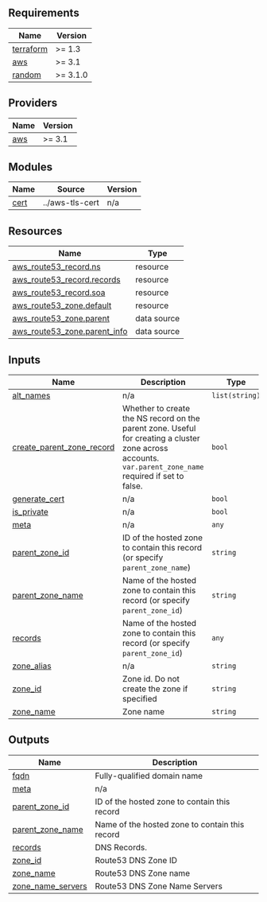 <!-- BEGIN_TF_DOCS -->

## Requirements

| Name                                                                      | Version  |
|---------------------------------------------------------------------------|----------|
| <a name="requirement_terraform"></a> [terraform](#requirement\_terraform) | >= 1.3   |
| <a name="requirement_aws"></a> [aws](#requirement\_aws)                   | >= 3.1   |
| <a name="requirement_random"></a> [random](#requirement\_random)          | >= 3.1.0 |

## Providers

| Name                                              | Version |
|---------------------------------------------------|---------|
| <a name="provider_aws"></a> [aws](#provider\_aws) | >= 3.1  |

## Modules

| Name                                             | Source          | Version |
|--------------------------------------------------|-----------------|---------|
| <a name="module_cert"></a> [cert](#module\_cert) | ../aws-tls-cert | n/a     |

## Resources

| Name                                                                                                                        | Type        |
|-----------------------------------------------------------------------------------------------------------------------------|-------------|
| [aws_route53_record.ns](https://registry.terraform.io/providers/hashicorp/aws/latest/docs/resources/route53_record)         | resource    |
| [aws_route53_record.records](https://registry.terraform.io/providers/hashicorp/aws/latest/docs/resources/route53_record)    | resource    |
| [aws_route53_record.soa](https://registry.terraform.io/providers/hashicorp/aws/latest/docs/resources/route53_record)        | resource    |
| [aws_route53_zone.default](https://registry.terraform.io/providers/hashicorp/aws/latest/docs/resources/route53_zone)        | resource    |
| [aws_route53_zone.parent](https://registry.terraform.io/providers/hashicorp/aws/latest/docs/data-sources/route53_zone)      | data source |
| [aws_route53_zone.parent_info](https://registry.terraform.io/providers/hashicorp/aws/latest/docs/data-sources/route53_zone) | data source |

## Inputs

| Name                                                                                                                | Description                                                                                                                                              | Type           | Default                                  | Required |
|---------------------------------------------------------------------------------------------------------------------|----------------------------------------------------------------------------------------------------------------------------------------------------------|----------------|------------------------------------------|:--------:|
| <a name="input_alt_names"></a> [alt\_names](#input\_alt\_names)                                                     | n/a                                                                                                                                                      | `list(string)` | `[]`                                     |    no    |
| <a name="input_create_parent_zone_record"></a> [create\_parent\_zone\_record](#input\_create\_parent\_zone\_record) | Whether to create the NS record on the parent zone. Useful for creating a cluster zone across accounts. `var.parent_zone_name` required if set to false. | `bool`         | `null`                                   |    no    |
| <a name="input_generate_cert"></a> [generate\_cert](#input\_generate\_cert)                                         | n/a                                                                                                                                                      | `bool`         | `false`                                  |    no    |
| <a name="input_is_private"></a> [is\_private](#input\_is\_private)                                                  | n/a                                                                                                                                                      | `bool`         | `false`                                  |    no    |
| <a name="input_meta"></a> [meta](#input\_meta)                                                                      | n/a                                                                                                                                                      | `any`          | `{}`                                     |    no    |
| <a name="input_parent_zone_id"></a> [parent\_zone\_id](#input\_parent\_zone\_id)                                    | ID of the hosted zone to contain this record  (or specify `parent_zone_name`)                                                                            | `string`       | `null`                                   |    no    |
| <a name="input_parent_zone_name"></a> [parent\_zone\_name](#input\_parent\_zone\_name)                              | Name of the hosted zone to contain this record (or specify `parent_zone_id`)                                                                             | `string`       | `null`                                   |    no    |
| <a name="input_records"></a> [records](#input\_records)                                                             | Name of the hosted zone to contain this record (or specify `parent_zone_id`)                                                                             | `any`          | `{}`                                     |    no    |
| <a name="input_zone_alias"></a> [zone\_alias](#input\_zone\_alias)                                                  | n/a                                                                                                                                                      | `string`       | `""`                                     |    no    |
| <a name="input_zone_id"></a> [zone\_id](#input\_zone\_id)                                                           | Zone id. Do not create the zone if specified                                                                                                             | `string`       | `null`                                   |    no    |
| <a name="input_zone_name"></a> [zone\_name](#input\_zone\_name)                                                     | Zone name                                                                                                                                                | `string`       | `"${name}.${stage}.${parent_zone_name}"` |    no    |

## Outputs

| Name                                                                                        | Description                                    |
|---------------------------------------------------------------------------------------------|------------------------------------------------|
| <a name="output_fqdn"></a> [fqdn](#output\_fqdn)                                            | Fully-qualified domain name                    |
| <a name="output_meta"></a> [meta](#output\_meta)                                            | n/a                                            |
| <a name="output_parent_zone_id"></a> [parent\_zone\_id](#output\_parent\_zone\_id)          | ID of the hosted zone to contain this record   |
| <a name="output_parent_zone_name"></a> [parent\_zone\_name](#output\_parent\_zone\_name)    | Name of the hosted zone to contain this record |
| <a name="output_records"></a> [records](#output\_records)                                   | DNS Records.                                   |
| <a name="output_zone_id"></a> [zone\_id](#output\_zone\_id)                                 | Route53 DNS Zone ID                            |
| <a name="output_zone_name"></a> [zone\_name](#output\_zone\_name)                           | Route53 DNS Zone name                          |
| <a name="output_zone_name_servers"></a> [zone\_name\_servers](#output\_zone\_name\_servers) | Route53 DNS Zone Name Servers                  |

<!-- END_TF_DOCS -->
